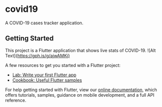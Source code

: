 # covid19

A COVID-19 cases tracker application.

## Getting Started

This project is a Flutter application that shows live stats of COVID-19.
![Alt Text]{https://gph.is/g/ajwAMKj}

A few resources to get you started with a Flutter project:

- [Lab: Write your first Flutter app](https://flutter.dev/docs/get-started/codelab)
- [Cookbook: Useful Flutter samples](https://flutter.dev/docs/cookbook)

For help getting started with Flutter, view our
[online documentation](https://flutter.dev/docs), which offers tutorials,
samples, guidance on mobile development, and a full API reference.
